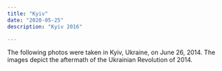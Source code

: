 ```yaml
---
title: "Kyiv"
date: "2020-05-25"
description: "Kyiv 2016"

---
```


The following photos were taken in Kyiv, Ukraine, on June 26, 2014. The images depict the aftermath of the Ukrainian Revolution of 2014.

